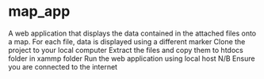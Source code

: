 # map_app
 A web application that displays the data contained in the attached files onto a map. For each file, data is displayed using a  different marker
Clone the project to your local computer 
Extract the files and copy them to htdocs folder in xammp folder 
Run the web application using local host 
N/B Ensure you are connected to the internet
